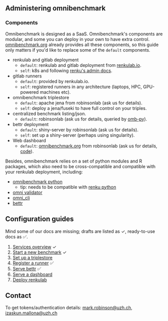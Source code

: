 ## Administering omnibenchmark

### Components

Omnibenchmark is designed as a SaaS. Omnibenchmark's components are modular, and some you can deploy in your own to have extra control. [omnibenchmark.org](https://omnibenchmark.org) already provides all these components, so this guide only matters if you'd like to replace some of the `default` components.

- renkulab and gitlab deployment
    - `default`: renkulab and gitlab deployment from [renkulab.io](https://renkulab.io).
    - `self`: k8s and following [renku's admin docs](https://renku.readthedocs.io/en/stable/how-to-guides/admin/index.html).
- gitlab runners 
    - `default`: provided by renkulab.io.
    - `self`: registered runners in any architecture (laptops, HPC, GPU-powered machines etc).
- omnibenchmark triplestore
    - `default`: apache jena from robinsonlab (ask us for details).
    - `self`: deploy a jena/fuseki to have full control on your triples.
- centralized benchmark listing/json.
    - `default`: robinsonlab (ask us for details, queried by [omb-py](https://github.com/omnibenchmark/omnibenchmark-py/blob/35e468cb48b814e15deb31498b35d13566f5573d/omnibenchmark/utils/local_cache/sync.py#L21)).
- bettr deployment 
    - `default`: shiny-server by robinsonlab (ask us for details).
    - `self`: set up a shiny-server (perhaps using singularity).
- Web dashboard
    - `default`: [omnibenchmark.org](https://omnibenchmark.org) from robinsonlab (ask us for details, [code](https://renkulab.io/gitlab/omnibenchmark/omni_site)).

Besides, omnibenchmark relies on a set of python modules and R packages, which also need to be cross-compatible and compatible with your renkulab deployment, including:

- [omnibenchmark python](https://pypi.org/project/omnibenchmark/)
    - tip: needs to be compatible with [renku python](https://pypi.org/project/renku/)
- [omni validator](https://github.com/omnibenchmark/omniValidator)
- [omni_cli](https://renkulab.io/gitlab/btraven/omni-cli)
- [bettr](https://github.com/federicomarini/bettr)

## Configuration guides

Mind some of our docs are missing; drafts are listed as &#10003;, ready-to-use docs as 	&#9989;.

1. [Services overview](01_services)  &#10003;
2. [Start a new benchmark](02_new_benchmark) &#10003;
3. [Set up a triplestore](03_triplestore) 
4. [Register a runner](04_runner.md) &#9989;
5. [Serve bettr](05_bettr.md) &#9989;
6. [Serve a dashboard](06_dashboard.md) 
7. [Deploy renkulab](07_renkulab.md) 

## Contact

To get tokens/authentication details: mark.robinson@uzh.ch, izaskun.mallona@uzh.ch
